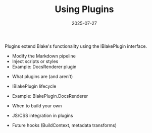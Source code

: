 ﻿---
title: 'Using Plugins'
date: 2025-07-27
image: images/blake-logo.png
tags: []
description: "Describes how to extend Blake's functionality with plugins."
iconIdentifier: "bi bi-plus-square-fill-nav-menu"
pageOrder: 5
category: "Using Blake"
---

Plugins extend Blake's functionality using the IBlakePlugin interface.

- Modify the Markdown pipeline
- Inject scripts or styles
- Example: DocsRenderer plugin
* What plugins are (and aren’t)

* IBlakePlugin lifecycle

* Example: BlakePlugin.DocsRenderer

* When to build your own

* JS/CSS integration in plugins

* Future hooks (BuildContext, metadata transforms)
